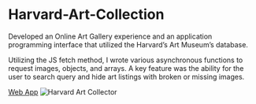 # Harvard-Art-Collection
Developed an Online Art Gallery experience and an application programming interface that utilized the Harvard’s Art Museum’s database.

Utilizing the JS fetch method, I wrote various asynchronous functions to request images, objects, and arrays. A key feature was the ability for the user to search query and hide art listings with broken or missing images. 

[Web App](https://harvard-art-gallery-eejim.netlify.app/)
![Harvard Art Collector](https://user-images.githubusercontent.com/64562287/116439023-abcbbb00-a814-11eb-9daa-9529f5ad3502.jpg)
